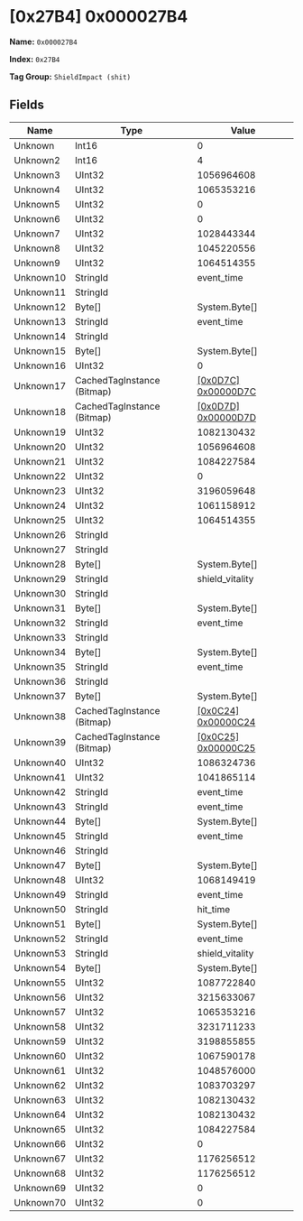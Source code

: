 # [0x27B4] 0x000027B4

**Name:** ```0x000027B4```

**Index:** ```0x27B4```

**Tag Group:** ```ShieldImpact (shit)```

## Fields

Name	| Type	| Value
---	|---	|---	|
Unknown	|Int16	|0
Unknown2	|Int16	|4
Unknown3	|UInt32	|1056964608
Unknown4	|UInt32	|1065353216
Unknown5	|UInt32	|0
Unknown6	|UInt32	|0
Unknown7	|UInt32	|1028443344
Unknown8	|UInt32	|1045220556
Unknown9	|UInt32	|1064514355
Unknown10	|StringId	|event_time
Unknown11	|StringId	|
Unknown12	|Byte[]	|System.Byte[]
Unknown13	|StringId	|event_time
Unknown14	|StringId	|
Unknown15	|Byte[]	|System.Byte[]
Unknown16	|UInt32	|0
Unknown17	|CachedTagInstance (Bitmap)	|[[0x0D7C] 0x00000D7C](../Bitmap/0D7C.md)
Unknown18	|CachedTagInstance (Bitmap)	|[[0x0D7D] 0x00000D7D](../Bitmap/0D7D.md)
Unknown19	|UInt32	|1082130432
Unknown20	|UInt32	|1056964608
Unknown21	|UInt32	|1084227584
Unknown22	|UInt32	|0
Unknown23	|UInt32	|3196059648
Unknown24	|UInt32	|1061158912
Unknown25	|UInt32	|1064514355
Unknown26	|StringId	|
Unknown27	|StringId	|
Unknown28	|Byte[]	|System.Byte[]
Unknown29	|StringId	|shield_vitality
Unknown30	|StringId	|
Unknown31	|Byte[]	|System.Byte[]
Unknown32	|StringId	|event_time
Unknown33	|StringId	|
Unknown34	|Byte[]	|System.Byte[]
Unknown35	|StringId	|event_time
Unknown36	|StringId	|
Unknown37	|Byte[]	|System.Byte[]
Unknown38	|CachedTagInstance (Bitmap)	|[[0x0C24] 0x00000C24](../Bitmap/0C24.md)
Unknown39	|CachedTagInstance (Bitmap)	|[[0x0C25] 0x00000C25](../Bitmap/0C25.md)
Unknown40	|UInt32	|1086324736
Unknown41	|UInt32	|1041865114
Unknown42	|StringId	|event_time
Unknown43	|StringId	|event_time
Unknown44	|Byte[]	|System.Byte[]
Unknown45	|StringId	|event_time
Unknown46	|StringId	|
Unknown47	|Byte[]	|System.Byte[]
Unknown48	|UInt32	|1068149419
Unknown49	|StringId	|event_time
Unknown50	|StringId	|hit_time
Unknown51	|Byte[]	|System.Byte[]
Unknown52	|StringId	|event_time
Unknown53	|StringId	|shield_vitality
Unknown54	|Byte[]	|System.Byte[]
Unknown55	|UInt32	|1087722840
Unknown56	|UInt32	|3215633067
Unknown57	|UInt32	|1065353216
Unknown58	|UInt32	|3231711233
Unknown59	|UInt32	|3198855855
Unknown60	|UInt32	|1067590178
Unknown61	|UInt32	|1048576000
Unknown62	|UInt32	|1083703297
Unknown63	|UInt32	|1082130432
Unknown64	|UInt32	|1082130432
Unknown65	|UInt32	|1084227584
Unknown66	|UInt32	|0
Unknown67	|UInt32	|1176256512
Unknown68	|UInt32	|1176256512
Unknown69	|UInt32	|0
Unknown70	|UInt32	|0


